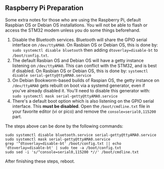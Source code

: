 ## Raspberry Pi Preparation

Some extra notes for those who are using the Raspberry Pi, default Raspbian OS or Debian OS installations. You will not be able to flash or access the STM32 modem unless you do some things beforehand.

1. Disable the Bluetooth services. Bluetooth will share the GPIO serial interface on `/dev/ttyAMA0`. On Rasbian OS or Debian OS, this is done by: `sudo systemctl disable bluetooth` then adding `dtoverlay=disable-bt` to `/boot/config.txt`.
1. The default Rasbian OS and Debian OS will have a getty instance listening on `/dev/ttyAMA0`. This can conflict with the STM32, and is best if disabled. On Rasbian OS or Debian OS, this is done by: `systemctl disable serial-getty@ttyAMA0.service`
1. On Debian Bookworm-based builds of Raspian OS, the getty instance on `/dev/ttyAMA0` gets rebuilt on boot via a systemd generator, even if you've already disabled it.  You'll need to disable this generator with: `sudo systemctl mask serial-getty@ttyAMA0.service`
1. There's a default boot option which is also listening on the GPIO serial interface. This **must be disabled**. Open the `/boot/cmdline.txt` file in your favorite editor (vi or pico) and remove the `console=serial0,115200` part.

The steps above can be done by the following commands:

```shell
sudo systemctl disable bluetooth.service serial-getty@ttyAMA0.service
sudo systemctl mask serial-getty@ttyAMA0.service
grep '^dtoverlay=disable-bt' /boot/config.txt || echo 'dtoverlay=disable-bt' | sudo tee -a /boot/config.txt
sudo sed -i 's/^console=serial0,115200 *//' /boot/cmdline.txt
```

After finishing these steps, reboot.
